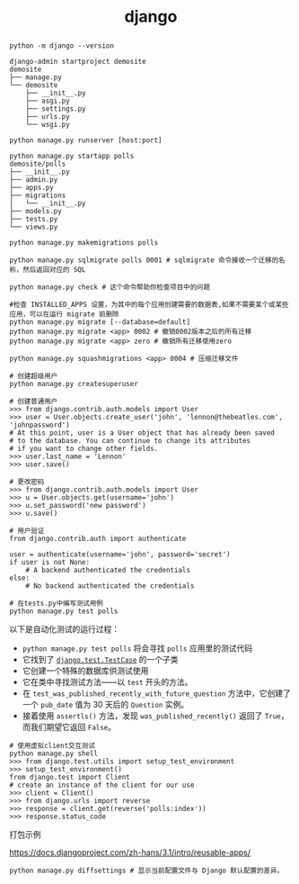 <p style="text-align:center;font-size:28px;font-weight:bold;">django</p>

```shell
python -m django --version
```

```shell
django-admin startproject demosite
demosite
├── manage.py
└── demosite
    ├── __init__.py
    ├── asgi.py
    ├── settings.py
    ├── urls.py
    └── wsgi.py

python manage.py runserver [host:port]
```
```
python manage.py startapp polls
demosite/polls
├── __init__.py
├── admin.py
├── apps.py
├── migrations
│   └── __init__.py
├── models.py
├── tests.py
└── views.py

python manage.py makemigrations polls

python manage.py sqlmigrate polls 0001 # sqlmigrate 命令接收一个迁移的名称，然后返回对应的 SQL

python manage.py check # 这个命令帮助你检查项目中的问题

#检查 INSTALLED_APPS 设置，为其中的每个应用创建需要的数据表,如果不需要某个或某些应用，可以在运行 migrate 前删除
python manage.py migrate [--database=default]
python manage.py migrate <app> 0002 # 撤销0002版本之后的所有迁移
python manage.py migrate <app> zero # 撤销所有迁移使用zero

python manage.py squashmigrations <app> 0004 # 压缩迁移文件
```

```shell
# 创建超级用户
python manage.py createsuperuser

# 创建普通用户
>>> from django.contrib.auth.models import User
>>> user = User.objects.create_user('john', 'lennon@thebeatles.com', 'johnpassword')
# At this point, user is a User object that has already been saved
# to the database. You can continue to change its attributes
# if you want to change other fields.
>>> user.last_name = 'Lennon'
>>> user.save()

# 更改密码
>>> from django.contrib.auth.models import User
>>> u = User.objects.get(username='john')
>>> u.set_password('new password')
>>> u.save()

# 用户验证
from django.contrib.auth import authenticate

user = authenticate(username='john', password='secret')
if user is not None:
    # A backend authenticated the credentials
else:
    # No backend authenticated the credentials
```

```shell
# 在tests.py中编写测试用例
python manage.py test polls
```

以下是自动化测试的运行过程：

- `python manage.py test polls` 将会寻找 `polls` 应用里的测试代码
- 它找到了 [`django.test.TestCase`](https://docs.djangoproject.com/zh-hans/3.1/topics/testing/tools/#django.test.TestCase) 的一个子类
- 它创建一个特殊的数据库供测试使用
- 它在类中寻找测试方法——以 `test` 开头的方法。
- 在 `test_was_published_recently_with_future_question` 方法中，它创建了一个 `pub_date` 值为 30 天后的 `Question` 实例。
- 接着使用 `assertls()` 方法，发现 `was_published_recently()` 返回了 `True`，而我们期望它返回 `False`。

```shell
# 使用虚拟client交互测试
python manage.py shell
>>> from django.test.utils import setup_test_environment
>>> setup_test_environment()
from django.test import Client
# create an instance of the client for our use
>>> client = Client()
>>> from django.urls import reverse
>>> response = client.get(reverse('polls:index'))
>>> response.status_code
```

打包示例

https://docs.djangoproject.com/zh-hans/3.1/intro/reusable-apps/

```shell
python manage.py diffsettings # 显示当前配置文件与 Django 默认配置的差异。
```

